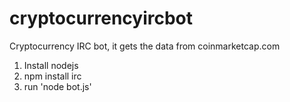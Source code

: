 # cryptocurrencyircbot
Cryptocurrency IRC bot, it gets the data from coinmarketcap.com

1. Install nodejs
2. npm install irc
3. run 'node bot.js' 
